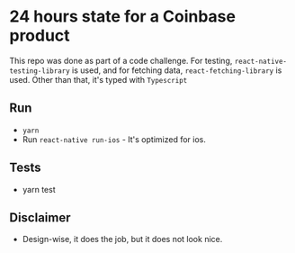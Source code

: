 # 24 hours state for a Coinbase product

This repo was done as part of a code challenge. For testing, `react-native-testing-library` is used, and for fetching data, `react-fetching-library` is used. Other than that, it's typed with `Typescript`

## Run

- `yarn`
- Run `react-native run-ios` - It's optimized for ios.

## Tests

- yarn test

## Disclaimer

- Design-wise, it does the job, but it does not look nice.
